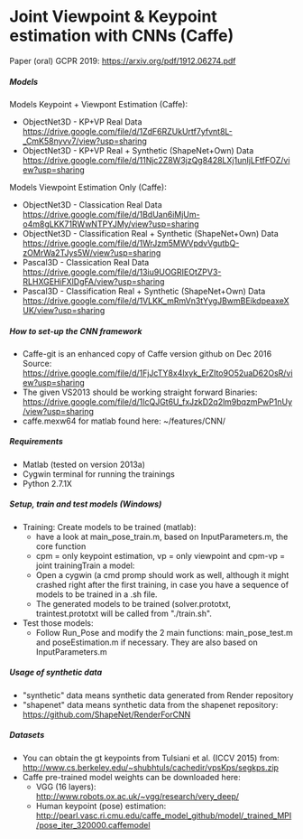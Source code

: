 # Joint Viewpoint & Keypoint estimation with CNNs (Caffe)

Paper (oral) GCPR 2019: https://arxiv.org/pdf/1912.06274.pdf

##### Models
Models Keypoint + Viewpont Estimation (Caffe):

- ObjectNet3D - KP+VP Real Data https://drive.google.com/file/d/1ZdF6RZUkUrtf7yfvnt8L-_CmK58nyvv7/view?usp=sharing
- ObjectNet3D - KP+VP Real + Synthetic (ShapeNet+Own) Data
https://drive.google.com/file/d/11Njc2Z8W3jzQg8428LXj1unIjLFtfFOZ/view?usp=sharing

Models Viewpoint Estimation Only (Caffe):
- ObjectNet3D - Classication Real Data
https://drive.google.com/file/d/1BdUan6iMjUm-o4m8gLKK71RWwNTPYJMy/view?usp=sharing
- ObjectNet3D - Classification Real + Synthetic (ShapeNet+Own) Data
https://drive.google.com/file/d/1WrJzm5MWVpdvVgutbQ-zOMrWa2TJys5W/view?usp=sharing
- Pascal3D - Classication Real Data
https://drive.google.com/file/d/13iu9UOGRIEOtZPV3-RLHXGEHiFXlDgFA/view?usp=sharing
- Pascal3D - Classification Real + Synthetic (ShapeNet+Own) Data
https://drive.google.com/file/d/1VLKK_mRmVn3tYygJBwmBEikdpeaxeXUK/view?usp=sharing

##### How to set-up the CNN framework
- Caffe-git is an enhanced copy of Caffe version github on Dec 2016
Source: https://drive.google.com/file/d/1FjJcTY8x4lxyk_ErZIto9O52uaD62OsR/view?usp=sharing
- The given VS2013 should be working straight forward
Binaries: https://drive.google.com/file/d/1IcQJGt6U_fxJzkD2q2lm9bqzmPwP1nUy/view?usp=sharing
- caffe.mexw64 for matlab found here: ~/features/CNN/

##### Requirements
- Matlab (tested on version 2013a)
- Cygwin terminal for running the trainings
- Python 2.7.1X

##### Setup, train and test models (Windows)
- Training: Create models to be trained (matlab):
  - have a look at main_pose_train.m, based on InputParameters.m, the core function
  - cpm = only keypoint estimation, vp = only viewpoint and cpm-vp = joint trainingTrain a model:
  - Open a cygwin (a cmd promp should work as well, although it might crashed right after the first training, in case you have a sequence of models to be trained in a .sh file. 
  - The generated models to be trained (solver.prototxt, traintest.prototxt will be called from "./train.sh".
- Test those models:
  - Follow Run_Pose  and modify the 2 main functions: main_pose_test.m and poseEstimation.m if necessary. They are also based on InputParameters.m

##### Usage of synthetic data
- "synthetic" data means synthetic data generated from Render repository
- "shapenet" data means synthetic data from the shapenet repository: https://github.com/ShapeNet/RenderForCNN

##### Datasets
- You can obtain the gt keypoints from Tulsiani et al. (ICCV 2015) from: http://www.cs.berkeley.edu/~shubhtuls/cachedir/vpsKps/segkps.zip
- Caffe pre-trained model weights can be downloaded here:
  - VGG (16 layers): http://www.robots.ox.ac.uk/~vgg/research/very_deep/
  - Human keypoint (pose) estimation: http://pearl.vasc.ri.cmu.edu/caffe_model_github/model/_trained_MPI/pose_iter_320000.caffemodel
  
